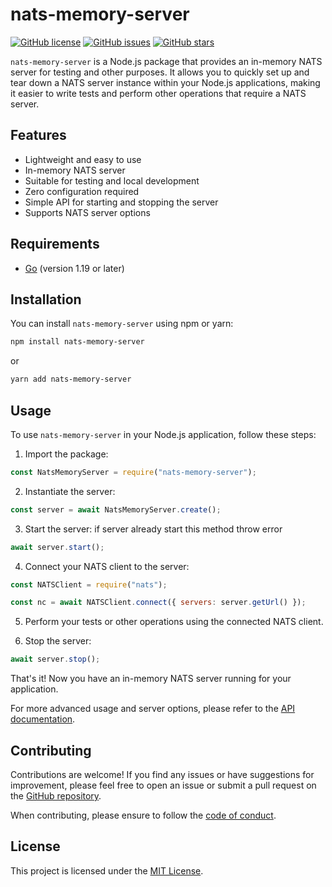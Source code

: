 # nats-memory-server

[![GitHub license](https://img.shields.io/github/license/Llirik1337/nats-memory-server)](https://github.com/Llirik1337/nats-memory-server/blob/main/LICENSE)
[![GitHub issues](https://img.shields.io/github/issues/Llirik1337/nats-memory-server)](https://github.com/Llirik1337/nats-memory-server/issues)
[![GitHub stars](https://img.shields.io/github/stars/Llirik1337/nats-memory-server)](https://github.com/Llirik1337/nats-memory-server/stargazers)

`nats-memory-server` is a Node.js package that provides an in-memory NATS server for testing and other purposes. It allows you to quickly set up and tear down a NATS server instance within your Node.js applications, making it easier to write tests and perform other operations that require a NATS server.

## Features

- Lightweight and easy to use
- In-memory NATS server
- Suitable for testing and local development
- Zero configuration required
- Simple API for starting and stopping the server
- Supports NATS server options

## Requirements

- [Go](https://golang.org/) (version 1.19 or later)

## Installation

You can install `nats-memory-server` using npm or yarn:

```bash
npm install nats-memory-server
```

or

```bash
yarn add nats-memory-server
```

## Usage

To use `nats-memory-server` in your Node.js application, follow these steps:

1. Import the package:

```javascript
const NatsMemoryServer = require("nats-memory-server");
```

2. Instantiate the server:

```javascript
const server = await NatsMemoryServer.create();
```

3. Start the server:
   if server already start this method throw error

```javascript
await server.start();
```

4. Connect your NATS client to the server:

```javascript
const NATSClient = require("nats");

const nc = await NATSClient.connect({ servers: server.getUrl() });
```

5. Perform your tests or other operations using the connected NATS client.

6. Stop the server:

```javascript
await server.stop();
```

That's it! Now you have an in-memory NATS server running for your application.

For more advanced usage and server options, please refer to the [API documentation](https://github.com/Llirik1337/nats-memory-server/blob/main/API.md).

## Contributing

Contributions are welcome! If you find any issues or have suggestions for improvement, please feel free to open an issue or submit a pull request on the [GitHub repository](https://github.com/Llirik1337/nats-memory-server).

When contributing, please ensure to follow the [code of conduct](https://github.com/Llirik1337/nats-memory-server/blob/main/CODE_OF_CONDUCT.md).

## License

This project is licensed under the [MIT License](https://github.com/Llirik1337/nats-memory-server/blob/main/LICENSE).
